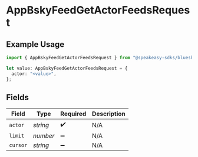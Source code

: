 # AppBskyFeedGetActorFeedsRequest

## Example Usage

```typescript
import { AppBskyFeedGetActorFeedsRequest } from "@speakeasy-sdks/bluesky/models/operations";

let value: AppBskyFeedGetActorFeedsRequest = {
  actor: "<value>",
};
```

## Fields

| Field              | Type               | Required           | Description        |
| ------------------ | ------------------ | ------------------ | ------------------ |
| `actor`            | *string*           | :heavy_check_mark: | N/A                |
| `limit`            | *number*           | :heavy_minus_sign: | N/A                |
| `cursor`           | *string*           | :heavy_minus_sign: | N/A                |